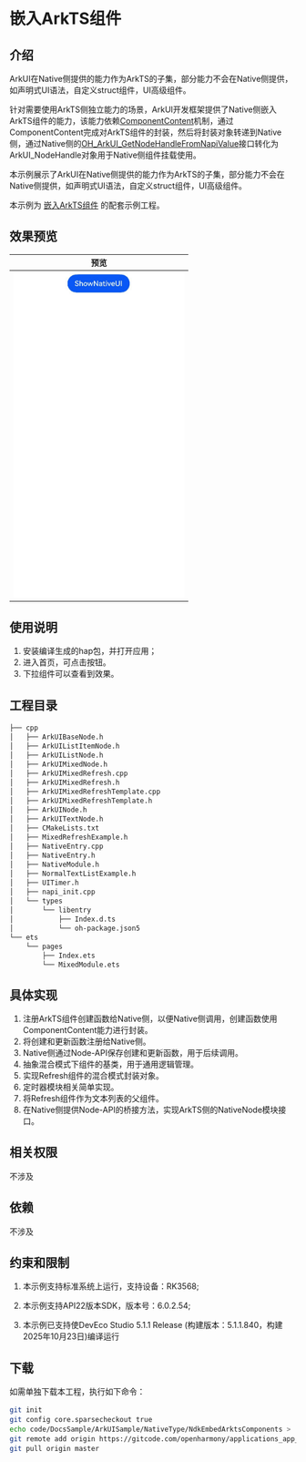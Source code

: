 # 嵌入ArkTS组件

## 介绍

ArkUI在Native侧提供的能力作为ArkTS的子集，部分能力不会在Native侧提供，如声明式UI语法，自定义struct组件，UI高级组件。

针对需要使用ArkTS侧独立能力的场景，ArkUI开发框架提供了Native侧嵌入ArkTS组件的能力，该能力依赖[ComponentContent](https://gitcode.com/openharmony/docs/blob/master/zh-cn/application-dev/reference/apis-arkui/js-apis-arkui-ComponentContent.md)机制，通过ComponentContent完成对ArkTS组件的封装，然后将封装对象转递到Native侧，通过Native侧的[OH_ArkUI_GetNodeHandleFromNapiValue](https://gitcode.com/openharmony/docs/blob/master/zh-cn/application-dev/reference/apis-arkui/capi-native-node-napi-h.md#oh_arkui_getnodehandlefromnapivalue)接口转化为ArkUI_NodeHandle对象用于Native侧组件挂载使用。

本示例展示了ArkUI在Native侧提供的能力作为ArkTS的子集，部分能力不会在Native侧提供，如声明式UI语法，自定义struct组件，UI高级组件。

本示例为 [嵌入ArkTS组件](https://gitcode.com/openharmony/docs/blob/master/zh-cn/application-dev/ui/ndk-embed-arkts-components.md) 的配套示例工程。

## 效果预览

| 预览                                                         |
| ------------------------------------------------------------ |
| <img src="./screenshots/refresh_text_list.gif" width="300" /> |
## 使用说明
1. 安装编译生成的hap包，并打开应用；
2. 进入首页，可点击按钮。
3. 下拉组件可以查看到效果。


## 工程目录

```
├── cpp
│   ├── ArkUIBaseNode.h
│   ├── ArkUIListItemNode.h
│   ├── ArkUIListNode.h
│   ├── ArkUIMixedNode.h
│   ├── ArkUIMixedRefresh.cpp
│   ├── ArkUIMixedRefresh.h
│   ├── ArkUIMixedRefreshTemplate.cpp
│   ├── ArkUIMixedRefreshTemplate.h
│   ├── ArkUINode.h
│   ├── ArkUITextNode.h
│   ├── CMakeLists.txt
│   ├── MixedRefreshExample.h
│   ├── NativeEntry.cpp
│   ├── NativeEntry.h
│   ├── NativeModule.h
│   ├── NormalTextListExample.h
│   ├── UITimer.h
│   ├── napi_init.cpp
│   └── types
│       └── libentry
│           ├── Index.d.ts
│           └── oh-package.json5
└── ets
    └── pages
        ├── Index.ets
        └── MixedModule.ets
```

## 具体实现

1. 注册ArkTS组件创建函数给Native侧，以便Native侧调用，创建函数使用ComponentContent能力进行封装。
2. 将创建和更新函数注册给Native侧。
3. Native侧通过Node-API保存创建和更新函数，用于后续调用。
4. 抽象混合模式下组件的基类，用于通用逻辑管理。
5. 实现Refresh组件的混合模式封装对象。
6. 定时器模块相关简单实现。
7. 将Refresh组件作为文本列表的父组件。
8. 在Native侧提供Node-API的桥接方法，实现ArkTS侧的NativeNode模块接口。

## 相关权限

不涉及

## 依赖

不涉及

## 约束和限制

1. 本示例支持标准系统上运行，支持设备：RK3568;

2. 本示例支持API22版本SDK，版本号：6.0.2.54;

3. 本示例已支持使DevEco Studio 5.1.1 Release (构建版本：5.1.1.840，构建 2025年10月23日)编译运行

## 下载

如需单独下载本工程，执行如下命令：

```bash
git init
git config core.sparsecheckout true
echo code/DocsSample/ArkUISample/NativeType/NdkEmbedArktsComponents > .git/info/sparse-checkout
git remote add origin https://gitcode.com/openharmony/applications_app_samples.git
git pull origin master
```